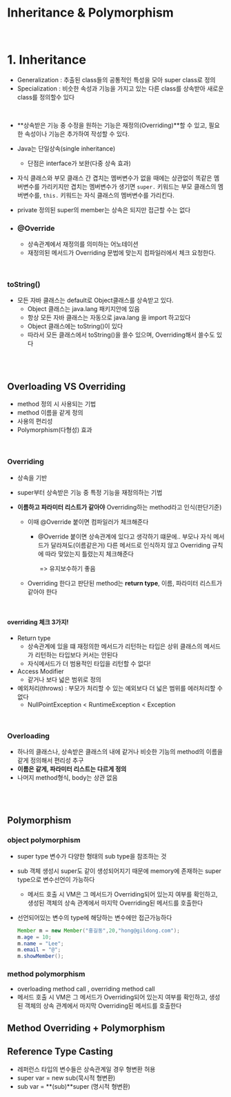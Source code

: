 # Inheritance & Polymorphism

<br>

# 1. Inheritance

- Generalization : 추출된 class들의 공통적인 특성을 모아 super class로 정의
- Specialization : 비슷한 속성과 기능을 가지고 있는 다른 class를 상속받아 새로운 class를 정의할수 있다

<br>

- **상속받은 기능 중 수정을 원하는 기능은 재정의(Overriding)**할 수 있고, 필요한 속성이나 기능은 추가하여 작성할 수 있다.

- Java는 단일상속(single inheritance)
  - 단점은 interface가 보완(다중 상속 효과)

- 자식 클래스와 부모 클래스 간 겹치는 멤버변수가 없을 때에는 상관없이 똑같은 멤버변수를 가리키지만 겹치는 멤버변수가 생기면 `super.` 키워드는 부모 클래스의 멤버변수를, `this.` 키워드는 자식 클래스의 멤버변수를 가리킨다.

- private 정의된 super의 member는 상속은 되지만 접근할 수는 없다

- ### @Override

  - 상속관계에서 재정의를 의미하는 어노테이션
  - 재정의된 메서드가 Overriding 문법에 맞는지 컴파일러에서 체크 요청한다.


<br>

### toString()

- 모든 자바 클래스는 default로 Object클래스를 상속받고 있다.
  - Object 클래스는 java.lang 패키지안에 있음
  - 항상 모든 자바 클래스는 자동으로 java.lang 을 import 하고있다
  - Object 클래스에는 toString()이 있다
  - 따라서 모든 클래스에서 toString()을 쓸수 있으며, Overriding해서 쓸수도 있다



<br>

<br>



## Overloading  VS  Overriding

- method 정의 시 사용되는 기법
- method 이름을 같게 정의
- 사용의 편리성
- Polymorphism(다형성) 효과

<br>

### Overriding 

- 상속을 기반

- super부터 상속받은 기능 중 특정 기능을 재정의하는 기법

- **이름하고 파라미터 리스트가 같아야** Overriding하는 method라고 인식(판단기준)

  - 이때 @Override 붙이면 컴파일러가 체크해준다

    - @Override 붙이면 상속관계에 있다고 생각하기 떄문에.. 부모나 자식 메서드가 달라져도(이름같은거) 다른 메서드로 인식하지 않고 Overriding 규칙에 따라 맞았는지 틀렸는지 체크해준다

      ​	=> 유지보수하기 좋음

  - Overriding 한다고 판단된 method는  **return type**, 이름, 파라미터 리스트가 같아야 한다

<br>

#### overriding 체크 3가지!

- Return type
  - 상속관계에 있을 떄 재정의한 메서드가 리턴하는 타입은 상위 클래스의 메서드가 리턴하는 타입보다 커서는 안된다
  - 자식메서드가 더 범용적인 타입을 리턴할 수 없다!
- Access Modifier
  - 같거나 보다 넓은 범위로 정의
- 예외처리(throws) : 부모가 처리할 수 있는 예외보다 더 넓은 범위를 에러처리할 수 없다
  - NullPointException < RuntimeException < Exception

<br>

### Overloading

- 하나의 클래스나, 상속받은 클래스의 내에 같거나 비슷한 기능의 method의 이름을 같게 정의해서 편리성 추구
- **이름은 같게, 파라미터 리스트는 다르게 정의**
- 나머지 method형식, body는 상관 없음



<br>

<br>

## Polymorphism

### object polymorphism

- super type 변수가 다양한 형태의 sub type을 참조하는 것

- sub 객체 생성시 super도 같이 생성되어지기 때문에 memory에 존재하는 super type으로 변수선언이 가능하다

  - 메서드 호출 시 VM은 그 메서드가 Overriding되어 있는지 여부를 확인하고, 생성된 객체의 상속 관계에서 마지막 Overriding된 메서드를 호출한다

- 선언되어있는 변수의 type에 해당하는 변수에만 접근가능하다

  ```java
  Member m = new Member("홍길동",20,"hong@gildong.com");
  m.age = 10;
  m.name = "Lee";
  m.email = "@";
  m.showMember();
  ```

  

### method polymorphism

- overloading method call , overriding method call
- 메서드 호출 시 VM은 그 메서드가 Overriding되어 있는지 여부를 확인하고, 생성된 객체의 상속 관계에서 마지막 Overriding된 메서드를 호출한다



## Method Overriding + Polymorphism





## Reference Type Casting

- 레퍼런스 타입의 변수들은 상속관계일 경우 형변환 허용
- super var = new sub(묵시적 형변환)
- sub var = **(sub)**super (명시적 형변환)


